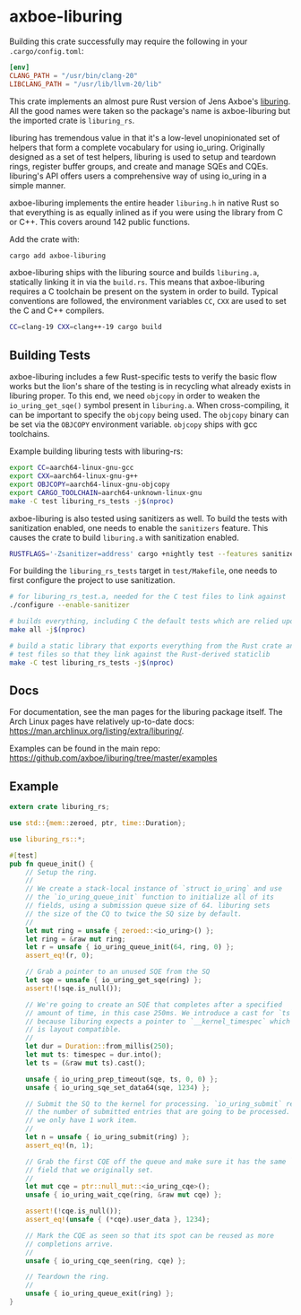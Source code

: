 # axboe-liburing

Building this crate successfully may require the following in your `.cargo/config.toml`:

```toml
[env]
CLANG_PATH = "/usr/bin/clang-20"
LIBCLANG_PATH = "/usr/lib/llvm-20/lib"
```

This crate implements an almost pure Rust version of Jens Axboe's [liburing](https://github.com/axboe/liburing).
All the good names were taken so the package's name is axboe-liburing but the imported crate is `liburing_rs`.

liburing has tremendous value in that it's a low-level unopinionated set of helpers that form a complete vocabulary
for using io_uring. Originally designed as a set of test helpers, liburing is used to setup and teardown rings, register
buffer groups, and create and manage SQEs and CQEs. liburing's API offers users a comprehensive way of using io_uring
in a simple manner.

axboe-liburing implements the entire header `liburing.h` in native Rust so that everything is as equally inlined as
if you were using the library from C or C++. This covers around 142 public functions.

Add the crate with:
```bash
cargo add axboe-liburing
```

axboe-liburing ships with the liburing source and builds `liburing.a`, statically linking it in via the `build.rs`. This means
that axboe-liburing requires a C toolchain be present on the system in order to build. Typical conventions are followed,
the environment variables `CC`, `CXX` are used to set the C and C++ compilers.

```bash
CC=clang-19 CXX=clang++-19 cargo build
```

## Building Tests

axboe-liburing includes a few Rust-specific tests to verify the basic flow works but the lion's share of the testing is
in recycling what already exists in liburing proper. To this end, we need `objcopy` in order to weaken the `io_uring_get_sqe()`
symbol present in `liburing.a`. When cross-compiling, it can be important to specify the `objcopy` being used. The `objcopy`
binary can be set via the `OBJCOPY` environment variable. `objcopy` ships with gcc toolchains.

Example building liburing tests with liburing-rs:
```bash
export CC=aarch64-linux-gnu-gcc
export CXX=aarch64-linux-gnu-g++
export OBJCOPY=aarch64-linux-gnu-objcopy
export CARGO_TOOLCHAIN=aarch64-unknown-linux-gnu
make -C test liburing_rs_tests -j$(nproc)
```

axboe-liburing is also tested using sanitizers as well. To build the tests with sanitization enabled, one needs to enable
the `sanitizers` feature. This causes the crate to build `liburing.a` with sanitization enabled.

```bash
RUSTFLAGS='-Zsanitizer=address' cargo +nightly test --features sanitizers --target x86_64-unknown-linux-gnu -Zbuild-std
```

For building the `liburing_rs_tests` target in `test/Makefile`, one needs to first configure the project to use sanitization.

```bash
# for liburing_rs_test.a, needed for the C test files to link against
./configure --enable-sanitizer

# builds everything, including C the default tests which are relied upon to exist by other tests
make all -j$(nproc)

# build a static library that exports everything from the Rust crate and use a shim header in the
# test files so that they link against the Rust-derived staticlib
make -C test liburing_rs_tests -j$(nproc)
```

## Docs

For documentation, see the man pages for the liburing package itself. The Arch Linux pages have relatively up-to-date
docs: https://man.archlinux.org/listing/extra/liburing/.

Examples can be found in the main repo: https://github.com/axboe/liburing/tree/master/examples

## Example

```rust
extern crate liburing_rs;

use std::{mem::zeroed, ptr, time::Duration};

use liburing_rs::*;

#[test]
pub fn queue_init() {
    // Setup the ring.
    //
    // We create a stack-local instance of `struct io_uring` and use
    // the `io_uring_queue_init` function to initialize all of its
    // fields, using a submission queue size of 64. liburing sets
    // the size of the CQ to twice the SQ size by default.
    //
    let mut ring = unsafe { zeroed::<io_uring>() };
    let ring = &raw mut ring;
    let r = unsafe { io_uring_queue_init(64, ring, 0) };
    assert_eq!(r, 0);

    // Grab a pointer to an unused SQE from the SQ
    let sqe = unsafe { io_uring_get_sqe(ring) };
    assert!(!sqe.is_null());

    // We're going to create an SQE that completes after a specified
    // amount of time, in this case 250ms. We introduce a cast for `ts`
    // because liburing expects a pointer to `__kernel_timespec` which
    // is layout compatible.
    //
    let dur = Duration::from_millis(250);
    let mut ts: timespec = dur.into();
    let ts = (&raw mut ts).cast();

    unsafe { io_uring_prep_timeout(sqe, ts, 0, 0) };
    unsafe { io_uring_sqe_set_data64(sqe, 1234) };

    // Submit the SQ to the kernel for processing. `io_uring_submit` returns
    // the number of submitted entries that are going to be processed. In this case,
    // we only have 1 work item.
    //
    let n = unsafe { io_uring_submit(ring) };
    assert_eq!(n, 1);

    // Grab the first CQE off the queue and make sure it has the same `user_data`
    // field that we originally set.
    //
    let mut cqe = ptr::null_mut::<io_uring_cqe>();
    unsafe { io_uring_wait_cqe(ring, &raw mut cqe) };

    assert!(!cqe.is_null());
    assert_eq!(unsafe { (*cqe).user_data }, 1234);

    // Mark the CQE as seen so that its spot can be reused as more
    // completions arrive.
    //
    unsafe { io_uring_cqe_seen(ring, cqe) };

    // Teardown the ring.
    //
    unsafe { io_uring_queue_exit(ring) };
}
```
